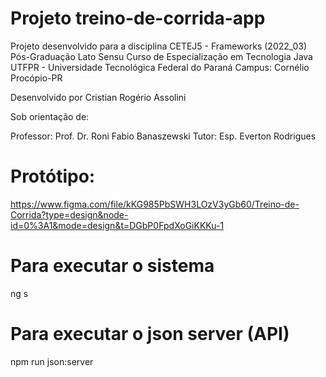 # Projeto treino-de-corrida-app

Projeto desenvolvido para a disciplina CETEJ5 - Frameworks (2022_03)
Pós-Graduação Lato Sensu
Curso de Especialização em Tecnologia Java
UTFPR - Universidade Tecnológica Federal do Paraná
Campus: Cornélio Procópio-PR

Desenvolvido por Cristian Rogério Assolini

Sob orientação de:

Professor: Prof. Dr. Roni Fabio Banaszewski
Tutor: Esp. Everton Rodrigues



# Protótipo:
https://www.figma.com/file/kKG985PbSWH3LOzV3yGb60/Treino-de-Corrida?type=design&node-id=0%3A1&mode=design&t=DGbP0FpdXoGiKKKu-1

# Para executar o sistema
ng s

# Para executar o json server (API)
npm run json:server
